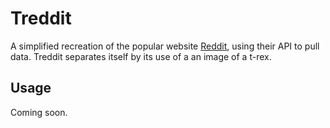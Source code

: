 # Treddit
A simplified recreation of the popular website [Reddit](http://www.reddit.com), using their API to pull data. Treddit separates itself by its use of a an image of a t-rex.

## Usage
Coming soon.
